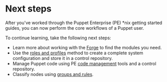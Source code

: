# Next steps

After you've worked through the Puppet Enterprise \(PE\) \*nix getting started guides, you can now perform the core workflows of a Puppet user.

To continue learning, take the following next steps:

-   Learn more about working with the [Forge](https://forge.puppet.com/) to find the modules you need.
-   Use the [roles and profiles](designing_convenient_roles.md#) method to create a complete system configuration and store it in a control repository.
-   Manage Puppet code using PE [code management](managing_puppet_code.md) tools and a control repository.
-   Classify nodes using [groups and rules](grouping_and_classifying_nodes.md#).

